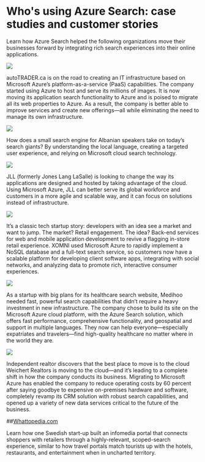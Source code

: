 <properties
	pageTitle="Who's using Azure Search: case studies and customer stories | Windows Azure | Hosted cloud search service"
	description="Case studies and customer stories about Azure Search, a hosted cloud search service on Windows Azure."
	services="search"
	documentationCenter=""
	authors="HeidiSteen"
	manager="mblythe"
	editor=""
    tags="azure-portal"/>

<tags
	ms.service="search"
	ms.date="11/04/2015"
	wacn.date=""/>

# Who's using Azure Search: case studies and customer stories

<!-- deleted by customization
Learn how the following organizations moved their businesses forward by integrating a rich Azure Search experience into their online applications.
-->
<!-- keep by customization: begin -->
Learn how Azure Search helped the following organizations move their businesses forward by integrating rich search experiences into their online applications.
<!-- keep by customization: end -->

[![][1]](https://customers.microsoft.com/Pages/CustomerStory.aspx?recid=18596)
<!-- deleted by customization

autoTRADER.ca is on the road to creating an IT infrastructure based on Windows Azure's platform-as-a-service (PaaS) capabilities. The company started using Azure to host and serve its millions of images. It is now moving its application search functionality to Azure and is poised to migrate all its web properties to Azure. As a result, the company is better able to improve services and create new offerings—all while eliminating the need to manage its own infrastructure.
-->
<!-- keep by customization: begin -->
autoTRADER.ca is on the road to creating an IT infrastructure based on Microsoft Azure’s platform-as-a-service (PaaS) capabilities. The company started using Azure to host and serve its millions of images. It is now moving its application search functionality to Azure and is poised to migrate all its web properties to Azure. As a result, the company is better able to improve services and create new offerings—all while eliminating the need to manage its own infrastructure.
<!-- keep by customization: end -->


[![][2]](https://customers.microsoft.com/Pages/CustomerStory.aspx?recid=18633)
<!-- deleted by customization

How does a small search engine for Albanian speakers take on today's search giants? By understanding the local language, creating a targeted user experience, and relying on Microsoft cloud search technology.
-->
<!-- keep by customization: begin -->
How does a small search engine for Albanian speakers take on today’s search giants? By understanding the local language, creating a targeted user experience, and relying on Microsoft cloud search technology.
<!-- keep by customization: end -->


[![][3]](https://customers.microsoft.com/Pages/CustomerStory.aspx?recid=18662)
<!-- deleted by customization

JLL (formerly Jones Lang LaSalle) is looking to change the way its applications are designed and hosted by taking advantage of the cloud. Using Windows Azure, JLL can better serve its global workforce and customers in a more agile and scalable way, and it can focus on solutions instead of infrastructure.
-->
<!-- keep by customization: begin -->
JLL (formerly Jones Lang LaSalle) is looking to change the way its applications are designed and hosted by taking advantage of the cloud. Using Microsoft Azure, JLL can better serve its global workforce and customers in a more agile and scalable way, and it can focus on solutions instead of infrastructure.
<!-- keep by customization: end -->

[![][6]](https://customers.microsoft.com/Pages/CustomerStory.aspx?recid=18667)
<!-- deleted by customization

It's a classic tech startup story: developers with an idea see a market and want to jump. The market? Retail engagement. The idea? Back-end services for web and mobile application development to revive a flagging in-store retail experience. XOMNI used Windows Azure to rapidly implement a NoSQL database and a full-text search service, so customers now have a scalable platform for developing client software apps, integrating with social networks, and analyzing data to promote rich, interactive consumer experiences.
-->
<!-- keep by customization: begin -->
It’s a classic tech startup story: developers with an idea see a market and want to jump. The market? Retail engagement. The idea? Back-end services for web and mobile application development to revive a flagging in-store retail experience. XOMNI used Microsoft Azure to rapidly implement a NoSQL database and a full-text search service, so customers now have a scalable platform for developing client software apps, integrating with social networks, and analyzing data to promote rich, interactive consumer experiences.
<!-- keep by customization: end -->


[![][4]](https://customers.microsoft.com/Pages/CustomerStory.aspx?recid=19540)
<!-- deleted by customization

As a startup with big plans for its healthcare search website, Medihoo needed fast, powerful search capabilities that didn't require a heavy investment in new infrastructure. The company chose to build its site on the Windows Azure cloud platform, with the Azure Search solution, which offers fast performance, comprehensive functionality, and geospatial and support in multiple languages. They now can help everyone—especially expatriates and travelers—find high-quality healthcare no matter where in the world they are.
-->
<!-- keep by customization: begin -->
As a startup with big plans for its healthcare search website, Medihoo needed fast, powerful search capabilities that didn’t require a heavy investment in new infrastructure. The company chose to build its site on the Microsoft Azure cloud platform, with the Azure Search solution, which offers fast performance, comprehensive functionality, and geospatial and support in multiple languages. They now can help everyone—especially expatriates and travelers—find high-quality healthcare no matter where in the world they are.
<!-- keep by customization: end -->


[![][5]](https://customers.microsoft.com/Pages/CustomerStory.aspx?recid=21252)
<!-- deleted by customization

Independent realtor discovers that the best place to move is to the cloud
Weichert Realtors is moving to the cloud—and it's leading to a complete shift in how the company conducts its business. Migrating to Windows Azure has enabled the company to reduce operating costs by 60 percent after saying goodbye to expensive on-premises hardware and software, completely revamp its CRM solution with robust search capabilities, and opened up a variety of new data services critical to the future of the business.

##[Whattopedia.com](/documentation/articles/search-dev-case-study-whattopedia)

-->
<!-- keep by customization: begin -->
Independent realtor discovers that the best place to move is to the cloud
Weichert Realtors is moving to the cloud—and it’s leading to a complete shift in how the company conducts its business. Migrating to Microsoft Azure has enabled the company to reduce operating costs by 60 percent after saying goodbye to expensive on-premises hardware and software, completely revamp its CRM solution with robust search capabilities, and opened up a variety of new data services critical to the future of the business.

##[Whattopedia.com](search-dev-case-study-whattopedia.md)
<!-- keep by customization: end -->
Learn how one Swedish start-up built an infomedia portal that connects shoppers with retailers through a highly-relevant, scoped-search experience, similar to how travel portals match tourists up with the hotels, restaurants, and entertainment when in uncharted territory.

<!--Image References-->
[1]: ./media/search-case-studies/autotrader_m.png
[2]: ./media/search-case-studies/gjirafa_m.png
[3]: ./media/search-case-studies/JLL_m.png
[4]: ./media/search-case-studies/medihoo_m.png
[5]: ./media/search-case-studies/weichert_m.png
[6]: ./media/search-case-studies/xomni_m.png